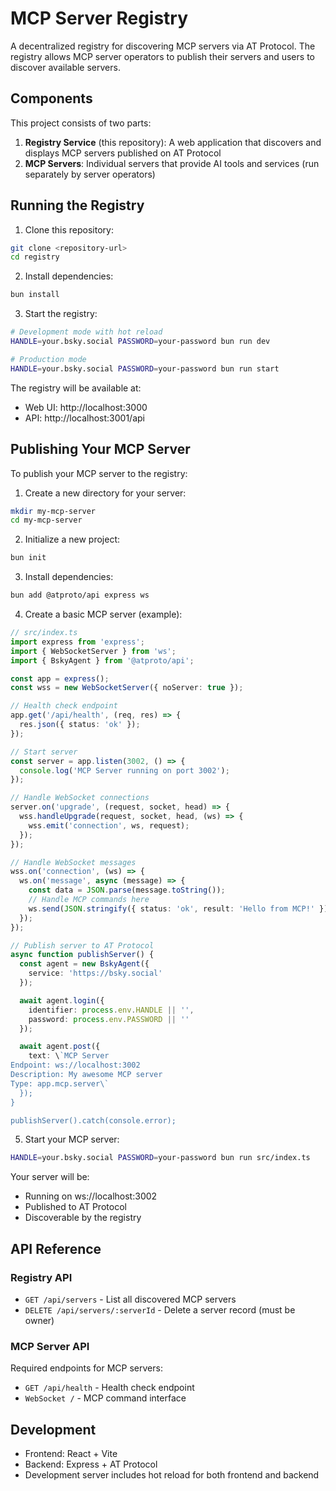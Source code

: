 # MCP Server Registry

A decentralized registry for discovering MCP servers via AT Protocol. The registry allows MCP server operators to publish their servers and users to discover available servers.

## Components

This project consists of two parts:

1. **Registry Service** (this repository): A web application that discovers and displays MCP servers published on AT Protocol
2. **MCP Servers**: Individual servers that provide AI tools and services (run separately by server operators)

## Running the Registry

1. Clone this repository:
```bash
git clone <repository-url>
cd registry
```

2. Install dependencies:
```bash
bun install
```

3. Start the registry:
```bash
# Development mode with hot reload
HANDLE=your.bsky.social PASSWORD=your-password bun run dev

# Production mode
HANDLE=your.bsky.social PASSWORD=your-password bun run start
```

The registry will be available at:
- Web UI: http://localhost:3000
- API: http://localhost:3001/api

## Publishing Your MCP Server

To publish your MCP server to the registry:

1. Create a new directory for your server:
```bash
mkdir my-mcp-server
cd my-mcp-server
```

2. Initialize a new project:
```bash
bun init
```

3. Install dependencies:
```bash
bun add @atproto/api express ws
```

4. Create a basic MCP server (example):
```typescript
// src/index.ts
import express from 'express';
import { WebSocketServer } from 'ws';
import { BskyAgent } from '@atproto/api';

const app = express();
const wss = new WebSocketServer({ noServer: true });

// Health check endpoint
app.get('/api/health', (req, res) => {
  res.json({ status: 'ok' });
});

// Start server
const server = app.listen(3002, () => {
  console.log('MCP Server running on port 3002');
});

// Handle WebSocket connections
server.on('upgrade', (request, socket, head) => {
  wss.handleUpgrade(request, socket, head, (ws) => {
    wss.emit('connection', ws, request);
  });
});

// Handle WebSocket messages
wss.on('connection', (ws) => {
  ws.on('message', async (message) => {
    const data = JSON.parse(message.toString());
    // Handle MCP commands here
    ws.send(JSON.stringify({ status: 'ok', result: 'Hello from MCP!' }));
  });
});

// Publish server to AT Protocol
async function publishServer() {
  const agent = new BskyAgent({
    service: 'https://bsky.social'
  });

  await agent.login({
    identifier: process.env.HANDLE || '',
    password: process.env.PASSWORD || ''
  });

  await agent.post({
    text: \`MCP Server
Endpoint: ws://localhost:3002
Description: My awesome MCP server
Type: app.mcp.server\`
  });
}

publishServer().catch(console.error);
```

5. Start your MCP server:
```bash
HANDLE=your.bsky.social PASSWORD=your-password bun run src/index.ts
```

Your server will be:
- Running on ws://localhost:3002
- Published to AT Protocol
- Discoverable by the registry

## API Reference

### Registry API

- `GET /api/servers` - List all discovered MCP servers
- `DELETE /api/servers/:serverId` - Delete a server record (must be owner)

### MCP Server API

Required endpoints for MCP servers:
- `GET /api/health` - Health check endpoint
- `WebSocket /` - MCP command interface

## Development

- Frontend: React + Vite
- Backend: Express + AT Protocol
- Development server includes hot reload for both frontend and backend 
